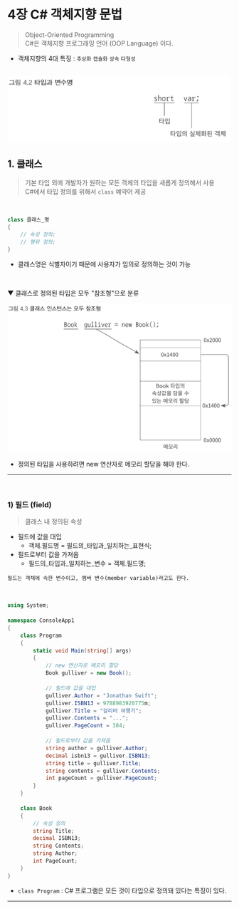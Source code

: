 # 4장 C# 객체지향 문법
> Object-Oriented Programming    
> C#은 객체지향 프로그래밍 언어 (OOP Language) 이다.
- 객체지향의 4대 특징 : `추상화` `캡슐화` `상속` `다형성`
<br>

<img src="../Images/4_02.png" width="500"/>

## 1. 클래스
> 기본 타입 외에 개발자가 원하는 모든 객체의 타입을 새롭게 정의해서 사용    
> C#에서 타입 정의를 위해서 `class` 예약어 제공
<br>

````csharp
class 클래스_명
{
    // 속성 정의;
    // 행위 정의;
}
````
- 클래스명은 식별자이기 때문에 사용자가 임의로 정의하는 것이 가능
<br>

▼ 클래스로 정의된 타입은 모두 "참조형"으로 분류

<img src="../Images/4_03.png" width="600"/>

- 정의된 타입을 사용하려면 new 연산자로 메모리 할당을 해야 한다.

****
<br>

### 1) 필드 (field)
> 클래스 내 정의된 속성

- 필드에 값을 대입
    - 객체.필드명 = 필드의_타입과_일치하는_표현식;
- 필드로부터 값을 가져옴
    - 필드의_타입과_일치하는_변수 = 객체.필드명;

````
필드는 객채에 속한 변수이고, 멤버 변수(member variable)라고도 한다.
````
<br>

```csharp
using System;

namespace ConsoleApp1
{
    class Program
    {
        static void Main(string[] args)
        {
            // new 연산자로 메모리 할당
            Book gulliver = new Book();

            // 필드에 값을 대입
            gulliver.Author = "Jonathan Swift";
            gulliver.ISBN13 = 9788983920775m;
            gulliver.Title = "걸리버 여행기";
            gulliver.Contents = "...";
            gulliver.PageCount = 384;

            // 필드로부터 값을 가져옴
            string author = gulliver.Author;
            decimal isbn13 = gulliver.ISBN13;
            string title = gulliver.Title;
            string contents = gulliver.Contents;
            int pageCount = gulliver.PageCount;
        }
    }

    class Book
    {
        // 속성 정의
        string Title;
        decimal ISBN13;
        string Contents;
        string Author;
        int PageCount;
    }
}
```
- `class Program` : C# 프로그램은 모든 것이 타입으로 정의돼 있다는 특징이 있다.

****
<br>
